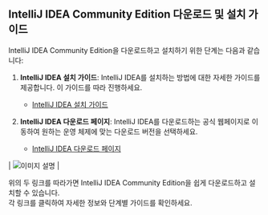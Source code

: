 ## IntelliJ IDEA Community Edition 다운로드 및 설치 가이드

IntelliJ IDEA Community Edition을 다운로드하고 설치하기 위한 단계는 다음과 같습니다:

1. **IntelliJ IDEA 설치 가이드**: IntelliJ IDEA를 설치하는 방법에 대한 자세한 가이드를 제공합니다. 이 가이드를 따라 진행하세요.
   - [IntelliJ IDEA 설치 가이드](https://m.blog.naver.com/djusti/223143383341?isInf=true)

2. **IntelliJ IDEA 다운로드 페이지**: IntelliJ IDEA를 다운로드하는 공식 웹페이지로 이동하여 원하는 운영 체제에 맞는 다운로드 버전을 선택하세요.
   - [IntelliJ IDEA 다운로드 페이지](https://www.jetbrains.com/idea/download/)

| ![이미지 설명](https://github.com/bitcocom/BE7/assets/15371961/f5603fdd-ba47-4f72-a563-4c7ee9b19d89) |

위의 두 링크를 따라가면 IntelliJ IDEA Community Edition을 쉽게 다운로드하고 설치할 수 있습니다.<br> 
각 링크를 클릭하여 자세한 정보와 단계별 가이드를 확인하세요.
